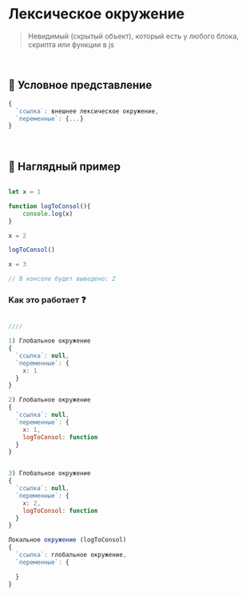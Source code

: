 # Лексическое окружение 
> Невидимый (скрытый объект), который есть у любого блока, скрипта или функции в js

<br>

## 🚩 Условное представление
```javascript
{
  `ссылка`: внешнее лексическое окружение,
  `переменные`: {...}
}
```
<br>

## 🚩 Наглядный пример

```javascript

let x = 1

function logToConsol(){
    console.log(x)
}

x = 2

logToConsol()

x = 3  

// В консоле будет выведено: 2

```


### Kак это работает ❓

```javascript

////

1) Глобальное окружение
{
  `ссылка`: null,
  `переменные`: {
    x: 1
  }
}

2) Глобальное окружение
{
  `ссылка`: null,
  `переменные`: {
    x: 1,
    logToConsol: function
  }
}


3) Глобальное окружение
{
  `ссылка`: null,
  `переменные`: {
    x: 2,
    logToConsol: function
  }
}

Локальное окружение (logToConsol)
{
  `ссылка`: глобальное окружение,
  `переменные`: {

  }
}

```

<br>
